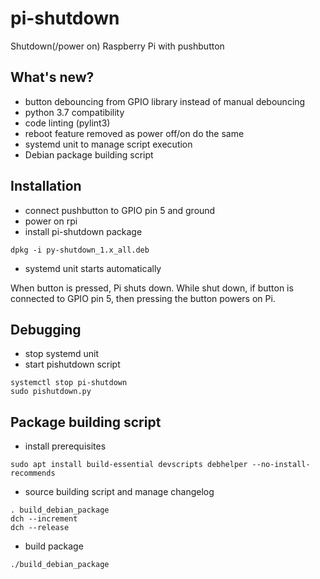 pi-shutdown
===========

Shutdown(/power on) Raspberry Pi with pushbutton

## What's new?

* button debouncing from GPIO library instead of manual debouncing
* python 3.7 compatibility
* code linting (pylint3)
* reboot feature removed as power off/on do the same
* systemd unit to manage script execution
* Debian package building script

## Installation

* connect pushbutton to GPIO pin 5 and ground
* power on rpi
* install pi-shutdown package

```
dpkg -i py-shutdown_1.x_all.deb
```

* systemd unit starts automatically

When button is pressed, Pi shuts down.
While shut down, if button is connected to GPIO pin 5, then pressing the button powers on Pi.

## Debugging

* stop systemd unit
* start pishutdown script

```
systemctl stop pi-shutdown
sudo pishutdown.py
```

## Package building script

* install prerequisites

```
sudo apt install build-essential devscripts debhelper --no-install-recommends
```

* source building script and manage changelog

```
. build_debian_package
dch --increment
dch --release
```

* build package

```
./build_debian_package
```
